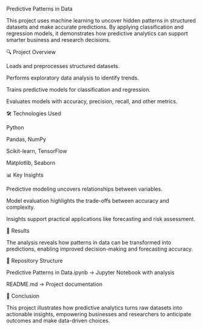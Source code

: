 Predictive Patterns in Data

This project uses machine learning to uncover hidden patterns in structured datasets and make accurate predictions. By applying classification and regression models, it demonstrates how predictive analytics can support smarter business and research decisions.

🔍 Project Overview

Loads and preprocesses structured datasets.

Performs exploratory data analysis to identify trends.

Trains predictive models for classification and regression.

Evaluates models with accuracy, precision, recall, and other metrics.

🛠️ Technologies Used

Python

Pandas, NumPy

Scikit-learn, TensorFlow

Matplotlib, Seaborn

📊 Key Insights

Predictive modeling uncovers relationships between variables.

Model evaluation highlights the trade-offs between accuracy and complexity.

Insights support practical applications like forecasting and risk assessment.

🚀 Results

The analysis reveals how patterns in data can be transformed into predictions, enabling improved decision-making and forecasting accuracy.

📂 Repository Structure

Predictive Patterns in Data.ipynb → Jupyter Notebook with analysis

README.md → Project documentation

📌 Conclusion

This project illustrates how predictive analytics turns raw datasets into actionable insights, empowering businesses and researchers to anticipate outcomes and make data-driven choices.
